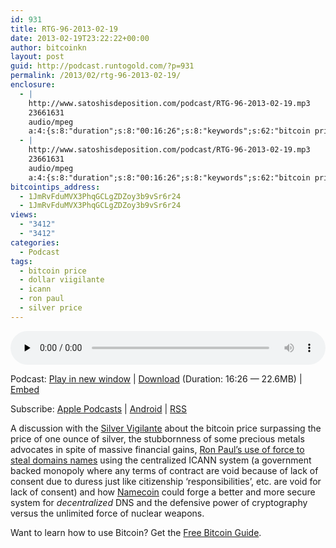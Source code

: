 ```yaml
---
id: 931
title: RTG-96-2013-02-19
date: 2013-02-19T23:22:22+00:00
author: bitcoinkn
layout: post
guid: http://podcast.runtogold.com/?p=931
permalink: /2013/02/rtg-96-2013-02-19/
enclosure:
  - |
    http://www.satoshisdeposition.com/podcast/RTG-96-2013-02-19.mp3
    23661631
    audio/mpeg
    a:4:{s:8:"duration";s:8:"00:16:26";s:8:"keywords";s:62:"bitcoin price, silver price, dollar vigilante, ron paul, icann";s:6:"author";s:17:"Trace Mayer, J.D.";s:8:"explicit";s:1:"0";}
  - |
    http://www.satoshisdeposition.com/podcast/RTG-96-2013-02-19.mp3
    23661631
    audio/mpeg
    a:4:{s:8:"duration";s:8:"00:16:26";s:8:"keywords";s:62:"bitcoin price, silver price, dollar vigilante, ron paul, icann";s:6:"author";s:17:"Trace Mayer, J.D.";s:8:"explicit";s:1:"0";}
bitcointips_address:
  - 1JmRvFduMVX3PhqGCLgZDZoy3b9vSr6r24
  - 1JmRvFduMVX3PhqGCLgZDZoy3b9vSr6r24
views:
  - "3412"
  - "3412"
categories:
  - Podcast
tags:
  - bitcoin price
  - dollar viigilante
  - icann
  - ron paul
  - silver price
---
```

<!--powerpress_player-->

<div class="powerpress_player" id="powerpress_player_5688">
  <audio class="wp-audio-shortcode" id="audio-931-99" preload="none" style="width: 100%;" controls="controls"><source type="audio/mpeg" src="http://media.blubrry.com/bitcoinruntogold/p/www.satoshisdeposition.com/podcast/RTG-96-2013-02-19.mp3?_=99" /><a href="http://media.blubrry.com/bitcoinruntogold/p/www.satoshisdeposition.com/podcast/RTG-96-2013-02-19.mp3">http://media.blubrry.com/bitcoinruntogold/p/www.satoshisdeposition.com/podcast/RTG-96-2013-02-19.mp3</a></audio>
</div>

<p class="powerpress_links powerpress_links_mp3">
  Podcast: <a href="http://media.blubrry.com/bitcoinruntogold/p/www.satoshisdeposition.com/podcast/RTG-96-2013-02-19.mp3" class="powerpress_link_pinw" target="_blank" title="Play in new window" onclick="return powerpress_pinw('https://www.bitcoin.kn/?powerpress_pinw=931-podcast');" rel="nofollow">Play in new window</a> | <a href="http://media.blubrry.com/bitcoinruntogold/s/www.satoshisdeposition.com/podcast/RTG-96-2013-02-19.mp3" class="powerpress_link_d" title="Download" rel="nofollow" download="RTG-96-2013-02-19.mp3">Download</a> (Duration: 16:26 &#8212; 22.6MB) | <a href="#" class="powerpress_link_e" title="Embed" onclick="return powerpress_show_embed('931-podcast');" rel="nofollow">Embed</a>
</p>

<p class="powerpress_embed_box" id="powerpress_embed_931-podcast" style="display: none;">
  <input id="powerpress_embed_931-podcast_t" type="text" value="<iframe width=&quot;320&quot; height=&quot;30&quot; src=&quot;https://www.bitcoin.kn/?powerpress_embed=931-podcast&amp;powerpress_player=mediaelement-audio&quot; frameborder=&quot;0&quot; scrolling=&quot;no&quot;></iframe>" onclick="javascript: this.select();" onfocus="javascript: this.select();" style="width: 70%;" readOnly />
</p>

<p class="powerpress_links powerpress_subscribe_links">
  Subscribe: <a href="https://itunes.apple.com/WebObjects/MZStore.woa/wa/viewPodcast?id=301670981&mt=2&ls=1#episodeGuid=http%3A%2F%2Fpodcast.runtogold.com%2F%3Fp%3D931" class="powerpress_link_subscribe powerpress_link_subscribe_itunes" title="Subscribe on Apple Podcasts" rel="nofollow">Apple Podcasts</a> | <a href="https://subscribeonandroid.com/www.bitcoin.kn/feed/podcast/" class="powerpress_link_subscribe powerpress_link_subscribe_android" title="Subscribe on Android" rel="nofollow">Android</a> | <a href="https://www.bitcoin.kn/feed/podcast/" class="powerpress_link_subscribe powerpress_link_subscribe_rss" title="Subscribe via RSS" rel="nofollow">RSS</a>
</p>

A discussion with the <a title="silver vigilante" href="http://silvervigilante.com/" target="_blank">Silver Vigilante</a> about the bitcoin price surpassing the price of one ounce of silver, the stubbornness of some precious metals advocates in spite of massive financial gains, <a title="ron paul steals domain name" href="http://www.reddit.com/r/technology/comments/187sju/ron_paul_calls_on_united_nations_to_confiscate/" target="_blank">Ron Paul&#8217;s use of force to steal domains names</a> using the centralized ICANN system (a government backed monopoly where any terms of contract are void because of lack of consent due to duress just like citizenship &#8216;responsibilities&#8217;, etc. are void for lack of consent) and how <a title="namecoin" href="http://dot-bit.org/Main_Page" target="_blank">Namecoin</a> could forge a better and more secure system for _decentralized_ DNS and the defensive power of cryptography versus the unlimited force of nuclear weapons.

Want to learn how to use Bitcoin? Get the <a title="free bitcoin guide" href="http://www.freebitcoinguide.com" target="_blank">Free Bitcoin Guide</a>.